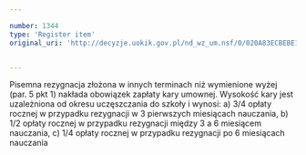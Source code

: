 ```yaml
---

number: 1344
type: 'Register item'
original_uri: 'http://decyzje.uokik.gov.pl/nd_wz_um.nsf/0/020A83ECBEBE1CF1C125740100367A93?OpenDocument'


---
```


Pisemna rezygnacja złożona w innych terminach niż wymienione wyżej (par. 5 pkt 1) nakłada obowiązek zapłaty kary umownej. Wysokość kary jest uzależniona od okresu uczęszczania do szkoły i wynosi: a) 3/4 opłaty rocznej w przypadku rezygnacji w 3 pierwszych miesiącach nauczania, b) 1/2 opłaty rocznej w przypadku rezygnacji między 3 a 6 miesiącem nauczania, c) 1/4 opłaty rocznej w przypadku rezygnacji po 6 miesiącach nauczania
